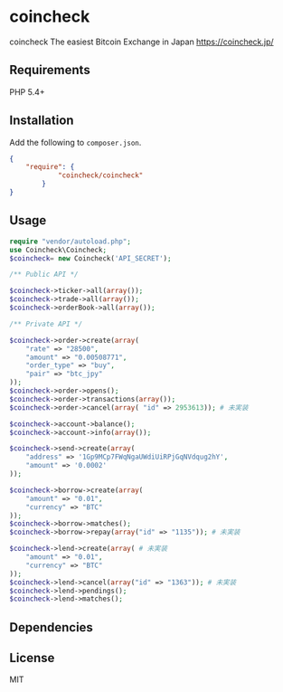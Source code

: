 # coincheck 

coincheck
The easiest Bitcoin Exchange in Japan
https://coincheck.jp/


## Requirements

PHP 5.4+

## Installation

Add the following to `composer.json`.

```json
{
    "require": {
            "coincheck/coincheck"
        }
}
```

## Usage

```php
require "vendor/autoload.php";
use Coincheck\Coincheck;
$coincheck= new Coincheck('API_SECRET');

/** Public API */

$coincheck->ticker->all(array());
$coincheck->trade->all(array());
$coincheck->orderBook->all(array());

/** Private API */

$coincheck->order->create(array(
    "rate" => "28500",
    "amount" => "0.00508771",
    "order_type" => "buy",
    "pair" => "btc_jpy"
));
$coincheck->order->opens();
$coincheck->order->transactions(array());
$coincheck->order->cancel(array( "id" => 2953613)); # 未実装

$coincheck->account->balance();
$coincheck->account->info(array());

$coincheck->send->create(array(
    "address" => '1Gp9MCp7FWqNgaUWdiUiRPjGqNVdqug2hY',
    "amount" => '0.0002'
));

$coincheck->borrow->create(array(
    "amount" => "0.01",
    "currency" => "BTC"
));
$coincheck->borrow->matches();
$coincheck->borrow->repay(array("id" => "1135")); # 未実装

$coincheck->lend->create(array( # 未実装
    "amount" => "0.01",
    "currency" => "BTC"
));
$coincheck->lend->cancel(array("id" => "1363")); # 未実装
$coincheck->lend->pendings();
$coincheck->lend->matches();

```


## Dependencies

## License
MIT


